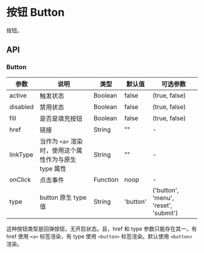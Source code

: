 # 按钮 Button

按钮。

## API

### Button

| 参数 | 说明 | 类型 | 默认值 | 可选参数 |
| ---- | ---- | ---- | ---- | -------- |
| active | 触发状态 | Boolean | false | (true, false) |
| disabled | 禁用状态 | Boolean | false | (true, false) |
| fill | 是否是填充按钮 | Boolean | false | (true, false) |
| href | 链接 | String | "" | - |
| linkType | 当作为 `<a>` 渲染时，使用这个属性作为与原生 type 属性 | String | "" | - |
| onClick | 点击事件 | Function | noop | - |
| type | button 原生 type 值 | String | 'button' | ('button', 'menu', 'reset', 'submit') |

这种按钮类型是回弹按钮，无开启状态。且，href 和 type 参数只能存在其一，有 href 使用 `<a>` 标签渲染，有 type 使用 `<button>` 标签渲染。默认使用 `<button>` 渲染。
